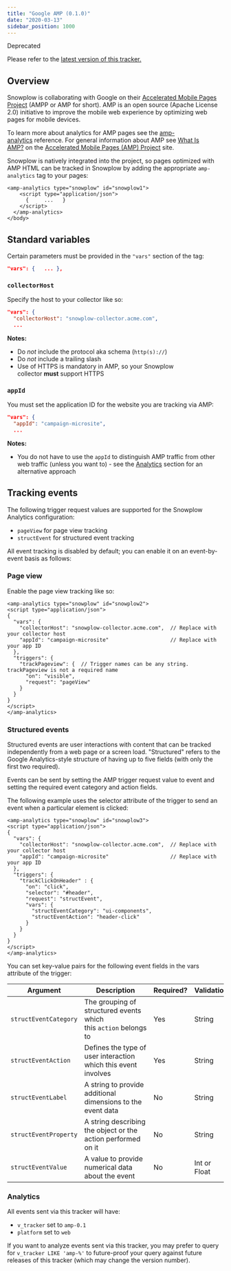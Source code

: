 ```yaml
---
title: "Google AMP (0.1.0)"
date: "2020-03-13"
sidebar_position: 1000
---
```


Deprecated

Please refer to the [latest version of this tracker.](/docs/collecting-data/collecting-from-own-applications/google-amp-tracker/)

## Overview

Snowplow is collaborating with Google on their [Accelerated Mobile Pages Project](https://www.ampproject.org/) (AMPP or AMP for short). AMP is an open source (Apache License 2.0) initiative to improve the mobile web experience by optimizing web pages for mobile devices.

To learn more about analytics for AMP pages see the [amp-analytics](https://www.ampproject.org/docs/reference/extended/amp-analytics.html) reference. For general information about AMP see [What Is AMP?](https://www.ampproject.org/docs/get_started/about-amp.html) on the [Accelerated Mobile Pages (AMP) Project](https://www.ampproject.org/) site.

Snowplow is natively integrated into the project, so pages optimized with AMP HTML can be tracked in Snowplow by adding the appropriate `amp-analytics` tag to your pages:

```markup
<amp-analytics type="snowplow" id="snowplow1">
    <script type="application/json">
      {     ...   }   
    </script>   
  </amp-analytics>
</body>
```

## Standard variables

Certain parameters must be provided in the `"vars"` section of the tag:

```json
"vars": {   ... },
```

### `collectorHost`

Specify the host to your collector like so:

```json
"vars": {
  "collectorHost": "snowplow-collector.acme.com",
  ...
```

**Notes:**

- Do _not_ include the protocol aka schema (`http(s)://`)
- Do _not_ include a trailing slash
- Use of HTTPS is mandatory in AMP, so your Snowplow collector **must** support HTTPS

### `appId`

You must set the application ID for the website you are tracking via AMP:

```json
"vars": {
  "appId": "campaign-microsite",
  ...
```

**Notes:**

- You do not have to use the `appId` to distinguish AMP traffic from other web traffic (unless you want to) - see the [Analytics](https://github.com/snowplow/snowplow/wiki/Google-AMP-Tracker#analytics) section for an alternative approach

## Tracking events

The following trigger request values are supported for the Snowplow Analytics configuration:

- `pageView` for page view tracking
- `structEvent` for structured event tracking

All event tracking is disabled by default; you can enable it on an event-by-event basis as follows:

### Page view

Enable the page view tracking like so:

```markup
<amp-analytics type="snowplow" id="snowplow2">
<script type="application/json">
{
  "vars": {
    "collectorHost": "snowplow-collector.acme.com",  // Replace with your collector host
    "appId": "campaign-microsite"                    // Replace with your app ID
  },
  "triggers": {
    "trackPageview": {  // Trigger names can be any string. trackPageview is not a required name
      "on": "visible",
      "request": "pageView"
    }
  }
}
</script>
</amp-analytics>
```

### Structured events

Structured events are user interactions with content that can be tracked independently from a web page or a screen load. "Structured" refers to the Google Analytics-style structure of having up to five fields (with only the first two required).

Events can be sent by setting the AMP trigger request value to event and setting the required event category and action fields.

The following example uses the selector attribute of the trigger to send an event when a particular element is clicked:

```markup
<amp-analytics type="snowplow" id="snowplow3">
<script type="application/json">
{
  "vars": {
    "collectorHost": "snowplow-collector.acme.com",  // Replace with your collector host
    "appId": "campaign-microsite"                    // Replace with your app ID
  },
  "triggers": {
    "trackClickOnHeader" : {
      "on": "click",
      "selector": "#header",
      "request": "structEvent",
      "vars": {
        "structEventCategory": "ui-components",
        "structEventAction": "header-click"
      }
    }
  }
}
</script>
</amp-analytics>
```

You can set key-value pairs for the following event fields in the vars attribute of the trigger:

| Argument | Description | Required? | Validation |
| --- | --- | --- | --- |
| `structEventCategory` | The grouping of structured events which this `action` belongs to | Yes | String |
| `structEventAction` | Defines the type of user interaction which this event involves | Yes | String |
| `structEventLabel` | A string to provide additional dimensions to the event data | No | String |
| `structEventProperty` | A string describing the object or the action performed on it | No | String |
| `structEventValue` | A value to provide numerical data about the event | No | Int or Float |

### Analytics

All events sent via this tracker will have:

- `v_tracker` set to `amp-0.1`
- `platform` set to `web`

If you want to analyze events sent via this tracker, you may prefer to query for `v_tracker LIKE 'amp-%'` to future-proof your query against future releases of this tracker (which may change the version number).
